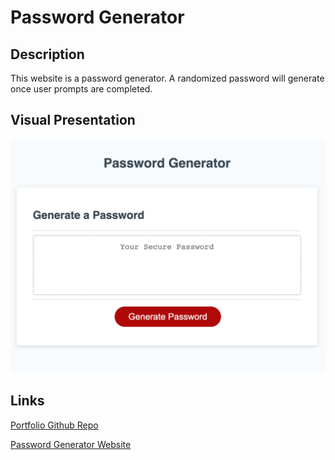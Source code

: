 # Password Generator

## Description
This website is a password generator. A randomized password will generate once user prompts are completed.

## Visual Presentation

![screenshot of website](./Develop/images/password%20generator.html.jpg)


## Links

[Portfolio Github Repo](https://github.com/jessicashong/password-generator)

[Password Generator Website](https://jessicashong.github.io/password-generator/)
